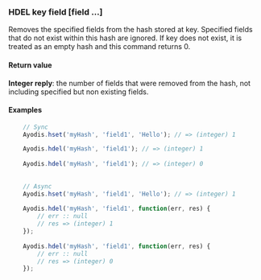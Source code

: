 ### HDEL key field [field ...]

Removes the specified fields from the hash stored at key. Specified fields
that do not exist within this hash are ignored. If key does not exist, it
is treated as an empty hash and this command returns 0.

#### Return value
**Integer reply**: the number of fields that were removed from the hash, not including specified but non existing fields.


#### Examples
```javascript
    // Sync
    Ayodis.hset('myHash', 'field1', 'Hello'); // => (integer) 1

    Ayodis.hdel('myHash', 'field1'); // => (integer) 1
    
    Ayodis.hdel('myHash', 'field1'); // => (integer) 0
    
    
    // Async
    Ayodis.hset('myHash', 'field1', 'Hello'); // => (integer) 1
    
    Ayodis.hdel('myHash', 'field1', function(err, res) {
        // err :: null
        // res => (integer) 1
    });
    
    Ayodis.hdel('myHash', 'field1', function(err, res) {
        // err :: null
        // res => (integer) 0
    });
```